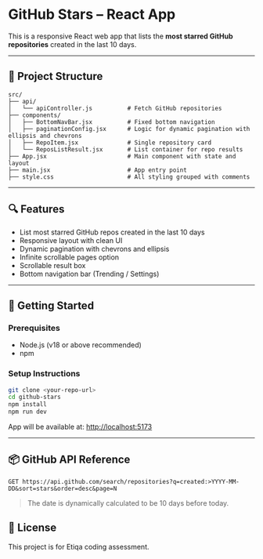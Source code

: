 
# GitHub Stars – React App

This is a responsive React web app that lists the **most starred GitHub repositories** created in the last 10 days.

---

## 📁 Project Structure

```
src/
├── api/
│   └── apiController.js          # Fetch GitHub repositories
├── components/
│   ├── BottomNavBar.jsx          # Fixed bottom navigation
│   ├── paginationConfig.jsx      # Logic for dynamic pagination with ellipsis and chevrons
│   ├── RepoItem.jsx              # Single repository card
│   └── ReposListResult.jsx       # List container for repo results
├── App.jsx                       # Main component with state and layout
├── main.jsx                      # App entry point
├── style.css                     # All styling grouped with comments
```

---

## 🔍 Features

- List most starred GitHub repos created in the last 10 days
- Responsive layout with clean UI
- Dynamic pagination with chevrons and ellipsis
- Infinite scrollable pages option
- Scrollable result box
- Bottom navigation bar (Trending / Settings)

---

## 🚀 Getting Started

### Prerequisites
- Node.js (v18 or above recommended)
- npm

### Setup Instructions

```bash
git clone <your-repo-url>
cd github-stars
npm install
npm run dev
```

App will be available at: [http://localhost:5173](http://localhost:5173)

---

## 📦 GitHub API Reference

```http
GET https://api.github.com/search/repositories?q=created:>YYYY-MM-DD&sort=stars&order=desc&page=N
```
> The date is dynamically calculated to be 10 days before today.

## 📄 License

This project is for Etiqa coding assessment.
